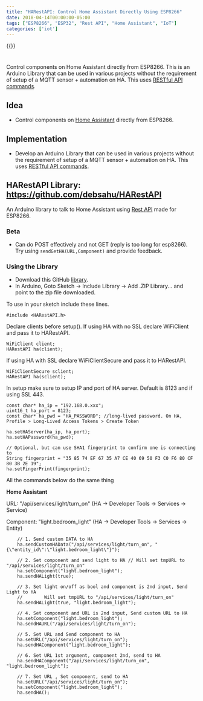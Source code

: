```yaml
---
title: "HARestAPI: Control Home Assistant Directly Using ESP8266"
date: 2018-04-14T00:00:00-05:00
tags: ["ESP8266", "ESP32", "Rest API", "Home Assistant", "IoT"]
categories: ['iot']
---
```


{{<youtube XV_X3e7xwDE>}}

#

Control components on Home Assistant directly from ESP8266. This is an Arduino Library that can be used in various projects without the requirement of setup of a MQTT sensor + automation on HA. This uses [RESTful API commands](https://www.home-assistant.io/developers/rest_api/).

## Idea

- Control components on [Home Assistant](https://www.home-assistant.io/) directly from ESP8266.

## Implementation

- Develop an Arduino Library that can be used in various projects without the requirement of setup of a MQTT sensor + automation on HA. This uses [RESTful API commands](https://developers.home-assistant.io/docs/en/external_api_rest.html).

## HARestAPI Library: https://github.com/debsahu/HARestAPI

An Arduino library to talk to Home Assistant using [Rest API](https://www.home-assistant.io/developers/rest_api/) made for ESP8266.

### Beta
* Can do POST effectively and not GET (reply is too long for esp8266). Try using `sendGetHA(URL,Component)` and provide feedback.

### Using the Library
* Download this GitHub [library](https://github.com/debsahu/HARestAPI/archive/master.zip).
* In Arduino, Goto Sketch -> Include Library -> Add .ZIP Library... and point to the zip file downloaded.

To use in your sketch include these lines.
```
#include <HARestAPI.h>
```
Declare clients before setup().
If using HA with no SSL declare WiFiClient and pass it to HARestAPI.
```
WiFiClient client;
HARestAPI ha(client);
```
If using HA with SSL declare WiFiClientSecure and pass it to HARestAPI.
```
WiFiClientSecure sclient;
HARestAPI ha(sclient);
```
In setup make sure to setup IP and port of HA server. Default is 8123 and if using SSL 443.
```
const char* ha_ip = "192.168.0.xxx";
uint16_t ha_port = 8123;
const char* ha_pwd = "HA_PASSWORD"; //long-lived password. On HA, Profile > Long-Lived Access Tokens > Create Token

ha.setHAServer(ha_ip, ha_port);
ha.setHAPassword(ha_pwd);
  
// Optional, but can use SHA1 fingerprint to confirm one is connecting to 
String fingerprint = "35 85 74 EF 67 35 A7 CE 40 69 50 F3 C0 F6 80 CF 80 3B 2E 19";
ha.setFingerPrint(fingerprint);
```
All the commands below do the same thing

**Home Assistant**

URL: "/api/services/light/turn_on" (HA -> Developer Tools -> Services -> Service)

Component: "light.bedroom_light" (HA -> Developer Tools -> Services -> Entity)

```
    // 1. Send custom DATA to HA
    ha.sendCustomHAData("/api/services/light/turn_on", "{\"entity_id\":\"light.bedroom_light\"}");
```
```
    // 2. Set component and send light to HA // Will set tmpURL to "/api/services/light/turn_on"
    ha.setComponent("light.bedroom_light");
    ha.sendHALight(true);
```
```  
    // 3. Set light on/off as bool and component is 2nd input, Send Light to HA 
    //        Will set tmpURL to "/api/services/light/turn_on"
    ha.sendHALight(true, "light.bedroom_light");
```
```  
    // 4. Set component and URL is 2nd input, Send custom URL to HA
    ha.setComponent("light.bedroom_light");
    ha.sendHAURL("/api/services/light/turn_on");
```
```  
    // 5. Set URL and Send component to HA
    ha.setURL("/api/services/light/turn_on");
    ha.sendHAComponent("light.bedroom_light");
```
```  
    // 6. Set URL 1st argument, component 2nd, send to HA
    ha.sendHAComponent("/api/services/light/turn_on", "light.bedroom_light");
```
```  
    // 7. Set URL , Set component, send to HA
    ha.setURL("/api/services/light/turn_on");
    ha.setComponent("light.bedroom_light");
    ha.sendHA();
```